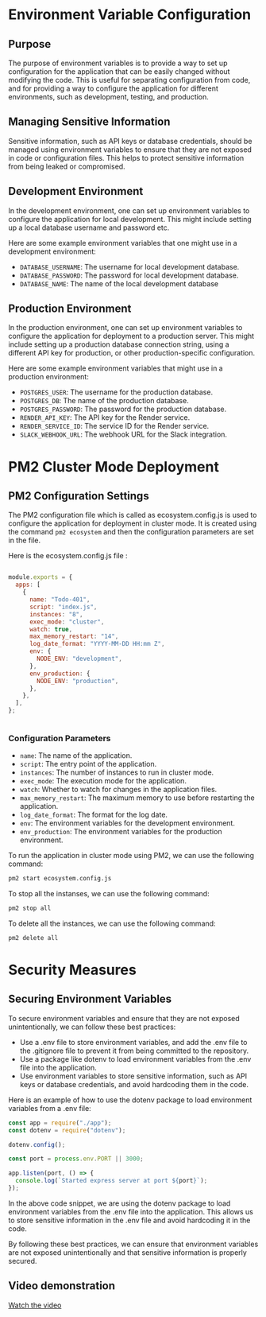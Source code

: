 # Environment Variable Configuration

## Purpose

The purpose of environment variables is to provide a way to set up configuration for the application that can be easily changed without modifying the code. This is useful for separating configuration from code, and for providing a way to configure the application for different environments, such as development, testing, and production.

## Managing Sensitive Information

Sensitive information, such as API keys or database credentials, should be managed using environment variables to ensure that they are not exposed in code or configuration files. This helps to protect sensitive information from being leaked or compromised.

## Development Environment

In the development environment, one can set up environment variables to configure the application for local development. This might include setting up a local database username and password etc.

Here are some example environment variables that one might use in a development environment:

- `DATABASE_USERNAME`: The username for local development database.
- `DATABASE_PASSWORD`: The password for local development database.
- `DATABASE_NAME`: The name of the local development database


## Production Environment

In the production environment, one can set up environment variables to configure the application for deployment to a production server. This might include setting up a production database connection string, using a different API key for production, or other production-specific configuration.

Here are some example environment variables that  might use in a production environment:

- `POSTGRES_USER`: The username for the production database.
- `POSTGRES_DB`: The name of the production database.
- `POSTGRES_PASSWORD`: The password for the production database.
- `RENDER_API_KEY`: The API key for the Render service.
- `RENDER_SERVICE_ID`: The service ID for the Render service.
- `SLACK_WEBHOOK_URL`: The webhook URL for the Slack integration.

 
# PM2 Cluster Mode Deployment

## PM2 Configuration Settings

The PM2 configuration file which is called as ecosystem.config.js is used to configure the application for deployment in cluster mode. It is created using the command `pm2 ecosystem` and then the configuration parameters are set in the file.

Here is the ecosystem.config.js file :

```javascript

module.exports = {  
  apps: [  
    {  
      name: "Todo-401",  
      script: "index.js",  
      instances: "8",  
      exec_mode: "cluster",  
      watch: true,  
      max_memory_restart: "14",  
      log_date_format: "YYYY-MM-DD HH:mm Z",  
      env: {  
        NODE_ENV: "development",  
      },  
      env_production: {  
        NODE_ENV: "production",  
      },  
    },  
  ],  
};
  
  ```

### Configuration Parameters

- `name`: The name of the application.
- `script`: The entry point of the application.
- `instances`: The number of instances to run in cluster mode.
- `exec_mode`: The execution mode for the application.
- `watch`: Whether to watch for changes in the application files.
- `max_memory_restart`: The maximum memory to use before restarting the application.
- `log_date_format`: The format for the log date.
- `env`: The environment variables for the development environment.
- `env_production`: The environment variables for the production environment.

To run the application in cluster mode using PM2, we can use the following command:

```bash
pm2 start ecosystem.config.js
```

To stop all the instanses, we can use the following command:

```bash
pm2 stop all
```

To delete all the instances, we can use the following command:

```bash
pm2 delete all
```

# Security Measures

## Securing Environment Variables

To secure environment variables and ensure that they are not exposed unintentionally, we can follow these best practices:

- Use a .env file to store environment variables, and add the .env file to the .gitignore file to prevent it from being committed to the repository.
- Use a package like dotenv to load environment variables from the .env file into the application.
- Use environment variables to store sensitive information, such as API keys or database credentials, and avoid hardcoding them in the code.

Here is an example of how to use the dotenv package to load environment variables from a .env file:

```javascript
const app = require("./app");
const dotenv = require("dotenv");

dotenv.config();

const port = process.env.PORT || 3000;

app.listen(port, () => {
  console.log(`Started express server at port ${port}`);
});
```

In the above code snippet, we are using the dotenv package to load environment variables from the .env file into the application. This allows us to store sensitive information in the .env file and avoid hardcoding it in the code.

By following these best practices, we can ensure that environment variables are not exposed unintentionally and that sensitive information is properly secured.


## Video demonstration

[Watch the video](https://drive.google.com/file/d/1e4nbAt4Nh8acoyEOQfjC6fAAl0X0kbkY/view?usp=sharing)